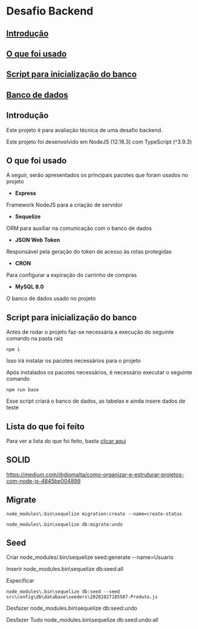 # Desafio Backend

## [Introdução](#intro)
## [O que foi usado](#uso)
## [Script para inicialização do banco](#antes)
## [Banco de dados](#db)

## <a id="intro">Introdução

Este projeto é para avaliação técnica de uma desafio backend.

Este projeto foi desenvolvido em NodeJS (12.18.3) com TypeScript (^3.9.3)

## <a id="uso"> O que foi usado

A seguir, serão apresentados os principais pacotes que foram usados no projeto

* <b>Express</b>

Framework NodeJS para a criação de servidor 

* <b>Sequelize</b>

ORM para auxiliar na comunicação com o banco de dados

* <b>JSON Web Token</b>

Responsável pela geração do token de acesso às rotas protegidas

* <b>CRON </b>

Para configurar a expiração do carrinho de compras

* <b>MySQL 8.0 </b>

O banco de dados usado no projeto



## Script para inicialização do banco

Antes de rodar o projeto faz-se necessária a execução do seguinte comando na pasta raiz

    npm i 

Isso irá instalar os pacotes necessários para o projeto

Após instalados os pacotes necessários, é necessário executar o seguinte comando

    npm run base

Esse script criará o banco de dados, as tabelas e ainda insere dados de teste



## Lista do que foi feito

Para ver a lista do que foi feito, basta [clicar aqui](https://www.notion.so/Api-Produtos-5b5f774c3a1642178bc3ebe40e5c1d36)


## SOLID

https://medium.com/@diomalta/como-organizar-e-estruturar-projetos-com-node-js-4845be004899

## Migrate

    node_modules\.bin\sequelize migration:create --name=create-status

    node_modules\.bin\sequelize db:migrate:undo

## Seed

Criar
    node_modules/.bin/sequelize seed:generate --name=Usuario

Inserir
    node_modules\.bin\sequelize db:seed:all

Especificar

    node_modules\.bin\sequelize db:seed --seed src\config\db\database\seeders\20201027185507-Produto.js

Desfazer
    node_modules\.bin\sequelize db:seed:undo

Desfazer Tudo
    node_modules\.bin\sequelize db:seed:undo:all


